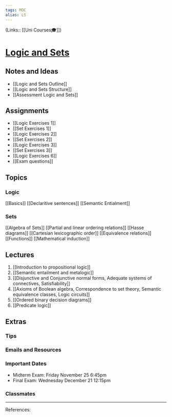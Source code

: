 ```yaml
---
tags: MOC
alias: LS
---
```

(Links:: [[Uni Courses🎓]])
# [Logic and Sets](https://canvas.vu.nl/courses/63792)
## Notes and Ideas
- [[Logic and Sets Outline]]
- [[Logic and Sets Structure]]
- [[Assessment Logic and Sets]]
## Assignments
- [[Logic Exercises 1]]
- [[Set Exercises 1]]
- [[Logic Exercises 2]]
- [[Set Exercises 2]]
- [[Logic Exercises 3]]
- [[Set Exercises 3]]
- [[Logic Exercises 6]]
- [[Exam questions]]
## Topics
### Logic
[[Basics]]
[[Declaritive sentences]]
[[Semantic Entialment]]
### Sets
[[Algebra of Sets]]
[[Partial and linear ordering relations]]
[[Hasse diagrams]]
[[Cartesian lexicographic order]]
[[Equivalence relations]]
[[Functions]]
[[Mathematical induction]]
## Lectures
1. [[Introduction to propositional logic]]
2. [[Semantic entailment and metalogic]]
3. [[Disjunctive and Conjunctive normal forms, Adequate systems of connectives, Satisfiability]]
4. [[Axioms of Boolean algebra, Correspondence to set theory, Semantic equivalence classes, Logic circuits]]
5. [[Ordered binary decision diagrams]]
6. [[Predicate logic]]
## Extras
### Tips
### Emails and Resources
### Important Dates
- Midterm Exam: Friday November 25 6:45pm
- Final Exam: Wednesday December 21 12:15pm
### Classmates
___
References:
